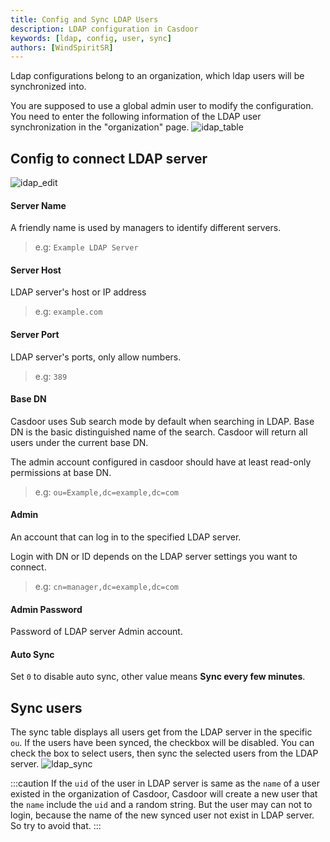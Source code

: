 ```yaml
---
title: Config and Sync LDAP Users
description: LDAP configuration in Casdoor
keywords: [ldap, config, user, sync]
authors: [WindSpiritSR]
---
```


Ldap configurations belong to an organization, which ldap users will be synchronized into.

You are supposed to use a global admin user to modify the configuration. You need to enter the following information of the LDAP user synchronization in the "organization" page.
![idap_table](/img/ldap/idap_table.png)
## Config to connect LDAP server
![idap_edit](/img/ldap/idap_edit.png)
#### Server Name

A friendly name is used by managers to identify different servers.

> e.g:
> `Example LDAP Server`

#### Server Host

LDAP server's host or IP address

> e.g:
> `example.com`

#### Server Port

LDAP server's ports, only allow numbers.

> e.g:
> `389`

#### Base DN

Casdoor uses Sub search mode by default when searching in LDAP. Base DN is the basic distinguished name of the search. Casdoor will return all users under the current base DN.

The admin account configured in casdoor should have at least read-only permissions at base DN.

> e.g:
> `ou=Example,dc=example,dc=com`

#### Admin

An account that can log in to the specified LDAP server.

Login with DN or ID depends on the LDAP server settings you want to connect.

> e.g:
> `cn=manager,dc=example,dc=com`

#### Admin Password

Password of LDAP server Admin account.

#### Auto Sync

Set `0` to disable auto sync, other value means **Sync every few minutes**.

## Sync users
The sync table displays all users get from the LDAP server in the specific `ou`. If the users have been synced, the checkbox will
be disabled. You can check the box to select users, then sync the selected users from the LDAP server.
![ldap_sync](/img/ldap/ldap_sync.png)

:::caution
If the `uid` of the user in LDAP server is same as the `name` of a user existed in the organization of Casdoor, Casdoor will create a 
new user that the `name` include the `uid` and a random string. But the user may can not to login, because the name of the new synced user not exist in LDAP server.
So try to avoid that.
:::
